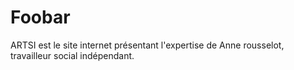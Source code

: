 # Foobar

ARTSI est le site internet présentant l'expertise de Anne rousselot, travailleur social indépendant.
